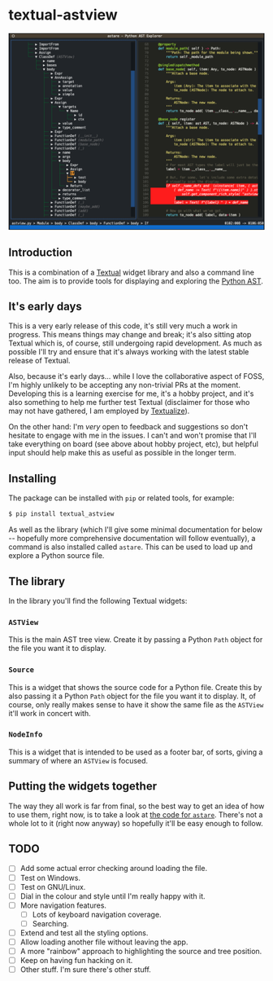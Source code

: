 # textual-astview

![](img/astview.png)

## Introduction

This is a combination of a [Textual](https://textual.textualize.io/) widget
library and also a command line too. The aim is to provide tools for
displaying and exploring the [Python
AST](https://docs.python.org/3/library/ast.html).

## It's early days

This is a very early release of this code, it's still very much a work in
progress. This means things may change and break; it's also sitting atop
Textual which is, of course, still undergoing rapid development. As much as
possible I'll try and ensure that it's always working with the latest stable
release of Textual.

Also, because it's early days... while I love the collaborative aspect of
FOSS, I'm highly unlikely to be accepting any non-trivial PRs at the moment.
Developing this is a learning exercise for me, it's a hobby project, and
it's also something to help me further test Textual (disclaimer for those
who may not have gathered, I am employed by
[Textualize](https://www.textualize.io/)).

On the other hand: I'm *very* open to feedback and suggestions so don't
hesitate to engage with me in the issues. I can't and won't promise that
I'll take everything on board (see above about hobby project, etc), but
helpful input should help make this as useful as possible in the longer
term.

## Installing

The package can be installed with `pip` or related tools, for example:

```sh
$ pip install textual_astview
```

As well as the library (which I'll give some minimal documentation for below
-- hopefully more comprehensive documentation will follow eventually), a
command is also installed called `astare`. This can be used to load up and
explore a Python source file.

## The library

In the library you'll find the following Textual widgets:

### `ASTView`

This is the main AST tree view. Create it by passing a Python `Path` object
for the file you want it to display.

### `Source`

This is a widget that shows the source code for a Python file. Create this
by also passing it a Python `Path` object for the file you want it to
display. It, of course, only really makes sense to have it show the same
file as the `ASTView` it'll work in concert with.

### `NodeInfo`

This is a widget that is intended to be used as a footer bar, of sorts,
giving a summary of where an `ASTView` is focused.

## Putting the widgets together

The way they all work is far from final, so the best way to get an idea of
how to use them, right now, is to take a look at [the code for
`astare`](./textual_astview/app/astare.py). There's not a whole lot to it
(right now anyway) so hopefully it'll be easy enough to follow.

## TODO

- [ ] Add some actual error checking around loading the file.
- [ ] Test on Windows.
- [ ] Test on GNU/Linux.
- [ ] Dial in the colour and style until I'm really happy with it.
- [ ] More navigation features.
  - [ ] Lots of keyboard navigation coverage.
  - [ ] Searching.
- [ ] Extend and test all the styling options.
- [ ] Allow loading another file without leaving the app.
- [ ] A more "rainbow" approach to highlighting the source and tree position.
- [ ] Keep on having fun hacking on it.
- [ ] Other stuff. I'm sure there's other stuff.

[//]: # (README.md ends here)
